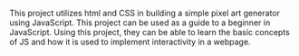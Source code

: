 This project utilizes html and CSS in building a simple pixel art generator using JavaScript.
This project can be used as a guide to a beginner in JavaScript. Using this project, they can be able to learn the basic concepts of JS and how it is used to implement interactivity in a webpage.
